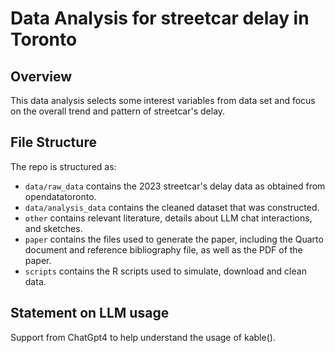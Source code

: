 # Data Analysis for streetcar delay in Toronto

## Overview

This data analysis selects some interest variables from data set and focus on
the overall trend and pattern of streetcar's delay.


## File Structure

The repo is structured as:

-   `data/raw_data` contains the 2023 streetcar's delay data as obtained from 
opendatatoronto.
-   `data/analysis_data` contains the cleaned dataset that was constructed.
-   `other` contains relevant literature, details about LLM chat interactions, and sketches.
-   `paper` contains the files used to generate the paper, including the Quarto document and reference bibliography file, as well as the PDF of the paper. 
-   `scripts` contains the R scripts used to simulate, download and clean data.


## Statement on LLM usage
Support from ChatGpt4 to help understand the usage of kable().
